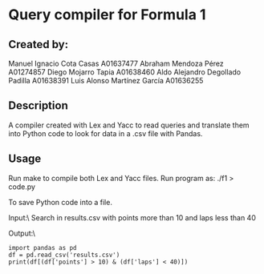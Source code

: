 # Query compiler for Formula 1

## Created by:
Manuel Ignacio Cota Casas A01637477
Abraham Mendoza Pérez  A01274857
Diego Mojarro Tapia A01638460
Aldo Alejandro Degollado Padilla A01638391
Luis Alonso Martínez García A01636255

## Description
A compiler created with Lex and Yacc to read queries and translate them into Python code to look for data in a .csv file with Pandas.

## Usage
Run make to compile both Lex and Yacc files.
Run program as:
./f1 > code.py

To save Python code into a file.

Input:\ 
Search in results.csv with points more than 10 and laps less than 40

Output:\
```
import pandas as pd
df = pd.read_csv('results.csv')
print(df[(df['points'] > 10) & (df['laps'] < 40)])
```